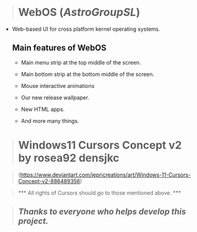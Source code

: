 ># WebOS (*AstroGroupSL*)
* Web-based UI for cross platform kernel operating systems.

    ## Main features of WebOS

    - Main menu strip at the top middle of the screen.

    - Main bottom strip at the bottom middle of the screen.

    - Mouse interactive animations

    - Our new release wallpaper. 

    - New HTML apps.
    
    - And more many things.
    
># Windows11 Cursors Concept v2 by rosea92 densjkc

> (https://www.deviantart.com/jepricreations/art/Windows-11-Cursors-Concept-v2-886489356)

> *** All rights of Cursors should go to those mentioned above. ***

>## *Thanks to everyone who helps develop this project.*
